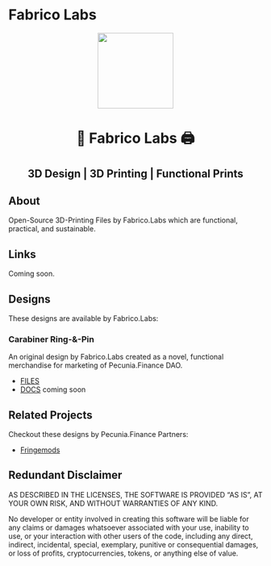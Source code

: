 # Fabrico Labs

<p align="center">
  <a href="https://github.com/pecuniafinance/fabrico-labs">
    <img width="150" src="https://github.com/pecuniafinance/fabrico-labs/fabrico.png">
  </a>
</p>
<p align="center" width="100%">
  <h1 align="center">🧵 Fabrico Labs 🖨</h1>
  <h2 align="center">3D Design | 3D Printing | Functional Prints</h2>
</p>

## About

Open-Source 3D-Printing Files by Fabrico.Labs which are functional, practical, and sustainable.

## Links

Coming soon.

## Designs

These designs are available by Fabrico.Labs:

### Carabiner Ring-&-Pin

An original design by Fabrico.Labs created as a novel, functional merchandise for marketing of Pecunia.Finance DAO.
- [FILES](/Carabiner_Ring-and-Pin/README.md)
- [DOCS]() coming soon

## Related Projects

Checkout these designs by Pecunia.Finance Partners:
- [Fringemods](https://cults3d.com/en/users/Fringemods/3d-models)

## Redundant Disclaimer

AS DESCRIBED IN THE LICENSES, THE SOFTWARE IS PROVIDED “AS IS”, AT YOUR OWN RISK, AND WITHOUT WARRANTIES OF ANY KIND.

No developer or entity involved in creating this software will be liable for any claims or damages whatsoever associated with your use, inability to use, or your interaction with other users of the code, including any direct, indirect, incidental, special, exemplary, punitive or consequential damages, or loss of profits, cryptocurrencies, tokens, or anything else of value.